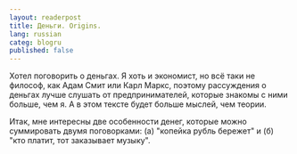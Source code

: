 ```yaml
---
layout: readerpost
title: Деньги. Origins.
lang: russian
categ: blogru
published: false
---
```


Хотел поговорить о деньгах. Я хоть и экономист, но всё таки не философ, как Адам Смит или Карл Маркс, поэтому рассуждения о деньгах лучше слушать от предпринимателей, которые знакомы с ними больше, чем я. А в этом тексте будет больше мыслей, чем теории. 

Итак, мне интересны две особенности денег, которые можно суммировать двумя поговорками: (а) "копейка рубль бережет" и (б) "кто платит, тот заказывает музыку".


